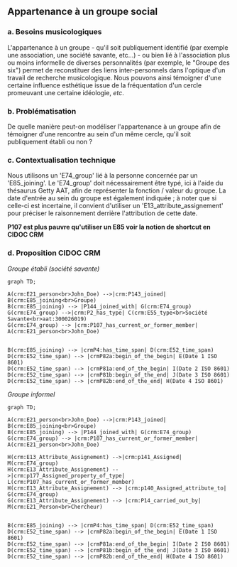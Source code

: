## Appartenance à un groupe social

### a. Besoins musicologiques

L'appartenance à un groupe - qu'il soit publiquement identifié (par exemple une association, une société savante, etc...) - ou bien lié à l'association plus ou moins informelle de diverses personnalités (par exemple, le "Groupe des six") permet de reconstituer des liens inter-personnels dans l'optique d'un travail de recherche musicologique. Nous pouvons ainsi témoigner d'une certaine influence esthétique issue de la fréquentation d'un cercle promeuvant une certaine idéologie, _etc_.

### b. Problématisation

De quelle manière peut-on modéliser l'appartenance à un groupe afin de témoigner d'une rencontre au sein d'un même cercle, qu'il soit publiquement établi ou non ?

### c. Contextualisation technique

Nous utilisons un 'E74_group' lié à la personne concernée par un 'E85_joining'. Le 'E74_group' doit nécessairement être typé, ici à l'aide du thésaurus Getty AAT, afin de représenter la fonction / valeur du groupe. La date d'entrée au sein du groupe est également indiquée ; à noter que si celle-ci est incertaine, il convient d'utiliser un 'E13_attribute_assignement' pour préciser le raisonnement derrière l'attribution de cette date.

**P107 est plus pauvre qu'utiliser un E85 voir la notion de shortcut en CIDOC CRM** 

### d. Proposition CIDOC CRM
_Groupe établi (société savante)_

```mermaid
graph TD;

A(crm:E21_person<br>John_Doe) -->|crm:P143_joined| B(crm:E85_joining<br>Groupe)
B(crm:E85_joining) --> |P144_joined_with| G(crm:E74_group)
G(crm:E74_group) -->|crm:P2_has_type| C(crm:E55_type<br>Société Savante<br>aat:300026019)
G(crm:E74_group) --> |crm:P107_has_current_or_former_member| A(crm:E21_person<br>John_Doe)


B(crm:E85_joining) --> |crmP4:has_time_span| D(crm:E52_time_span)
D(crm:E52_time_span) --> |crmP82a:begin_of_the_begin| E(Date 1 ISO 8601)
D(crm:E52_time_span) --> |crmP81a:end_of_the_begin| I(Date 2 ISO 8601)
D(crm:E52_time_span) --> |crmP81b:begin_of_the_end| J(Date 3 ISO 8601)
D(crm:E52_time_span) --> |crmP82b:end_of_the_end| H(Date 4 ISO 8601)

```
_Groupe informel_

```mermaid
graph TD;

A(crm:E21_person<br>John_Doe) -->|crm:P143_joined| B(crm:E85_joining<br>Groupe)
B(crm:E85_joining) --> |P144_joined_with| G(crm:E74_group)
G(crm:E74_group) --> |crm:P107_has_current_or_former_member| A(crm:E21_person<br>John_Doe)

H(crm:E13_Attribute_Assignement) -->|crm:p141_Assigned| M(crm:E74_group)
H(crm:E13_Attribute_Assignement) -->|crm:p177_Assigned_property_of_type| L(crm:P107_has_current_or_former_member)
H(crm:E13_Attribute_Assignement) --> |crm:p140_Assigned_attribute_to| G(crm:E74_group)
G(crm:E13_Attribute_Assignement) --> |crm:P14_carried_out_by| M(crm:E21_Person<br>Chercheur)


B(crm:E85_joining) --> |crmP4:has_time_span| D(crm:E52_time_span)
D(crm:E52_time_span) --> |crmP82a:begin_of_the_begin| E(Date 1 ISO 8601)
D(crm:E52_time_span) --> |crmP81a:end_of_the_begin| I(Date 2 ISO 8601)
D(crm:E52_time_span) --> |crmP81b:begin_of_the_end| J(Date 3 ISO 8601)
D(crm:E52_time_span) --> |crmP82b:end_of_the_end| H(Date 4 ISO 8601)

```

